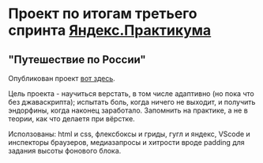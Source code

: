 # Проект по итогам третьего спринта [Яндекс.Практикума](https://praktikum.yandex.ru)
## "Путешествие по России"

Опубликован проект [вот здесь](https://konjvpaljto.github.io/russian-travel/). 

Цель проекта - научиться верстать, в том числе адаптивно (но пока что без джаваскрипта); испытать боль, когда ничего не выходит, и получить эндорфины, когда наконец заработало. Запомнить на практике, а не в теории, как что делаетя при вёрстке.

Исползованы: html и css, флексбоксы и гриды, гугл и яндекс, VScode и инспекторы браузеров, медиазапросы и хитрости вроде padding для задания высоты фонового блока. 

